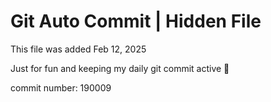# Git Auto Commit | Hidden File

This file was added Feb 12, 2025

Just for fun and keeping my daily git commit active 🤪

commit number: 190009
